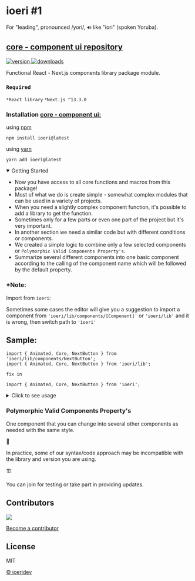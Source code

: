 # ioeri #1

For "leading", pronounced /yori/, `🔊` like "iori" (spoken Yoruba).

## [core - component ui repository](https://github.com/ioeridev/ioeri)

<div align="left">
  <a href="https://www.npmjs.com/package/ioeri">
    <img src="https://badgen.net/npm/v/ioeri" alt="version" />
  </a>
  <a href="https://npmjs.org/package/ioeri">
    <img src="https://badgen.now.sh/npm/dm/ioeri" alt="downloads" />
  </a>
</div>

Functional React - Next.js components library package module.

### `Required`

`*React library`
`*Next.js ^13.3.0`

### Installation [core - component ui:](https://github.com/ioeridev/ioeri)

using [npm](https://www.npmjs.com/package/ioeri)

```cirru
npm install ioeri@latest
```

using [yarn](https://yarnpkg.com/)

```cirru
yarn add ioeri@latest
```

<details open>
<summary>Getting Started</summary>

- Now you have access to all core functions and macros from this package!
- Most of what we do is create simple - somewhat complex modules that can be used in a variety of projects.
- When you need a slightly complex component function, it's possible to add a library to get the function.
- Sometimes only for a few parts or even one part of the project but it's very important.
- In another section we need a similar code but with different conditions or components.
- We created a simple logic to combine only a few selected components or `Polymorphic Valid Components Property's`.
- Summarize several different components into one basic component according to the calling of the component name which will be followed by the default property.

### \*Note:

Import from `ioeri`:

Sometimes some cases the editor will give you a suggestion to import a component from `'ioeri/lib/components/[Component]'` or `'ioeri/lib'` and it is wrong,
then switch path to `'ioeri'`

## Sample:

```cirru
import { Animated, Core, NextButton } from 'ioeri/lib/components/NextButton';
import { Animated, Core, NextButton } from 'ioeri/lib';
```

`fix in`

```cirru
import { Animated, Core, NextButton } from 'ioeri';
```

</details>

<details>
<summary>Click to see usage</summary>

```js
<Core core="a" fz="h6">
  Anchor component
</Core>
// or
<Core core="button" useRouter={useRouter()} href="...">
  <Core core="h1" p={16} m={16} flex="between-center">
    <Core core="div" fz="h1" fz="22px">
      div fontSizeh1
    </Core>
    <Core core="span" fz="h5" ff="Inter" fz={16}>
      Heading1 fontSizeh5
    </Core>
  </Core>
</Core>
```

```js
<Animated
  type="pop-over"
  variant="tooltip"
  placement="bottom-start"
  fz="h1" // styling font-size using template font style h1 for trigger component
  h={40} // styling height trigger component
  w={350} // styling width trigger component
  withArrow
  popover="dropover tooltip dropover tooltip dropover tooltip dropover tooltip"
  classNames={{
    root: 'class for root component',
    trigger: 'class for trigger component',
    popover: 'class for popover or dropdown component',
  }}
  getStylePlacement={{
    arrow: {
      c: '#424242',
      size: '5px',
      l: 10,
    },
  }}
>
  Animated Children Trigger
</Animated>
```

```js
<Animated
  type="skew-card-hover"
  h={400}
  w={300}
  fz="h1"
  flex="centered"
  offsetShine={1300}
  getStyleShine={{
    blur: 60,
    size: 150,
    offset: {
      x: 900,
      y: 1500,
    },
  }}
>
  <Animated
    type="running-text-2"
    w={300}
    fz="h1"
    flex="centered"
    placeholders="Lorem ipsum dolor sit amet consectetur, adipisicing elit. Aperiam quos, sequi a ad officia porro libero voluptatibus similique veniam soluta eum sapiente, vel alias laboriosam perferendis ut iusto eaque sunt quae quisquam rerum. Autem omnis quos laborum, iusto voluptatum nesciunt reprehenderit, eius fugit, esse suscipit quis aperiam. Facere cupiditate tempore, illo non consequatur odit dicta deserunt dolore modi repellat maxime natus dolores asperiores saepe quibusdam cumque iusto quidem placeat recusandae velit tenetur minus. Sed vel, alias eius impedit facere quidem ipsa est dolor, asperiores, ullam commodi eaque fugit rem dolores non! Mollitia doloribus iusto placeat porro totam ipsum consequatur consectetur?"
  />
</Animated>
```

```js
<NextButton
  href="/next"
  core="anchor" // "anchor" <Link> | "button" | "div"
  leftSection={<Icon />} // ReactNode
  rightSection={<Components />} // ReactNode
  // optional for styling settings
  clicked // boolean - set transform when ::active
  disabled // boolean
  indicator // boolean
  indicatorActive //boolean - set indicator animate (@keyframe)
  indicatorBordered //boolean - set border indicator
  variant="gradient" // type variant background-color
  loading // boolean
  compact // sizing 1x1 - remove leftSection & rightSection
  rd="xl" // border-radius
  w="100%" // width
  size="md" // default size
  cursor="wait" // set cursor
  indicatorType="bar" // select indicator type
  indicatorPos="right-end"
  indicatorSize={18}
  orientation="vertical" // "horizontal" | "vertical" - if vertical leftSection will be topSection and rightSection will be bottomSection
  justify="space-between"
  getStyleIndicator={{ offset: '8px' }}
  getStyleLoader={{ color: 'red', size: 'md' }}
  gradient={{ from: 'red', to: 'orange', deg: '70', via: 'yellow' }}
  // or
  styles={{
    root: { backgroundColor: '#c1c2c5' },
    wrapper: { padding: '4px' },
    inner: { fontSize: '32px' },
    loader: { background: 'yellowgreen' },
  }}
  classNames={{
    root: 'class for root component',
    wrapper: 'class for wrapper component',
    leftSection: 'class for left-section component',
    loader: 'class for loader component',
  }}
>
  NextButton
</NextButton>
```

</details>

### Polymorphic Valid Components Property's

One component that you can change into several other components as needed with the same style.

🚨

In practice, some of our syntax/code approach may be incompatible with the library and version you are using.

🏗️

You can join for testing or take part in providing updates.

## Contributors

<a href="https://github.com/ioeridev/ioeri/graphs/contributors">
  <img src="https://contrib.rocks/image?repo=ioeridev/ioeri" />
</a>

[Become a contributor](https://github.com/ioeridev/ioeri/blob/master/CONTRIBUTING.md)

## License

MIT

[© ioeridev](https://github.com/ioeridev/ioeri/blob/master/LICENSE)
